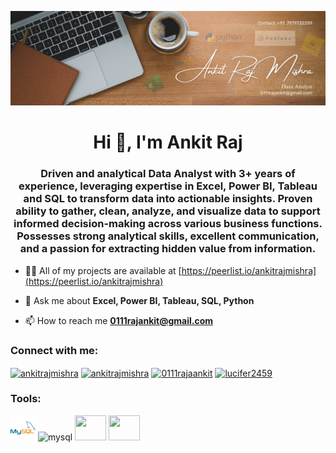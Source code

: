 ![logo](https://github.com/0111rajankit/0111rajankit/blob/main/ankit_raj.png)
<h1 align="center">Hi 👋, I'm Ankit Raj</h1>
<h3 align="center">Driven and analytical Data Analyst with 3+ years of experience, leveraging expertise in Excel, Power BI, Tableau and SQL to transform data into actionable insights. Proven ability to gather, clean, analyze, and visualize data to support informed decision-making across various business functions. Possesses strong analytical skills, excellent communication, and a passion for extracting hidden value from information.</h3>

- 👨‍💻 All of my projects are available at [https://peerlist.io/ankitrajmishra](https://peerlist.io/ankitrajmishra)

- 💬 Ask me about **Excel, Power BI, Tableau, SQL, Python**

- 📫 How to reach me **0111rajankit@gmail.com**

<h3 align="left">Connect with me:</h3>
<p align="left">
<a href="https://linkedin.com/in/ankitrajmishra" target="blank"><img align="center" src="https://raw.githubusercontent.com/rahuldkjain/github-profile-readme-generator/master/src/images/icons/Social/linked-in-alt.svg" alt="ankitrajmishra" height="30" width="40" /></a>
<a href="https://kaggle.com/ankitrajmishra" target="blank"><img align="center" src="https://raw.githubusercontent.com/rahuldkjain/github-profile-readme-generator/master/src/images/icons/Social/kaggle.svg" alt="ankitrajmishra" height="30" width="40" /></a>
<a href="https://www.hackerrank.com/0111rajaankit" target="blank"><img align="center" src="https://raw.githubusercontent.com/rahuldkjain/github-profile-readme-generator/master/src/images/icons/Social/hackerrank.svg" alt="0111rajaankit" height="30" width="40" /></a>
<a href="https://discord.gg/lucifer2459" target="blank"><img align="center" src="https://raw.githubusercontent.com/rahuldkjain/github-profile-readme-generator/master/src/images/icons/Social/discord.svg" alt="lucifer2459" height="30" width="40" /></a>
</p>


<h3 align="left">Tools:</h3>
<p align="left"> 
<img src="https://raw.githubusercontent.com/devicons/devicon/master/icons/mysql/mysql-original-wordmark.svg" alt="mysql" width="40" height="40"/>
<img src="https://download.logo.wine/logo/Microsoft_Excel/Microsoft_Excel-Logo.wine.png" alt="mysql" width="50" height="40"/>
<img src="https://info.railsentinel.co.uk/wp-content/uploads/2023/02/PowerBI-Logo.png" width="50" height="40"/>
<img src="https://webobjects2.cdw.com/is/image/CDW/3678930?$product-main$" width="50" height="40"/>


